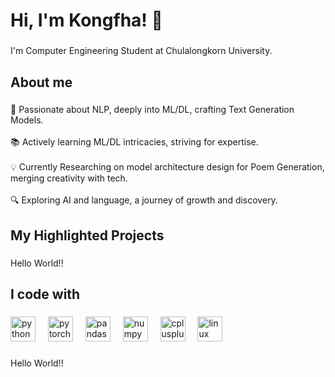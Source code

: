 <h1 align="left">Hi, I'm Kongfha! 👋</h1>

###

<p align="left">I'm Computer Engineering Student at Chulalongkorn University.</p>

###

<h2 align="left">About me</h2>

###

<p align="left">👋 Passionate about NLP, deeply into ML/DL, crafting Text Generation Models.<br><br>📚 Actively learning ML/DL intricacies, striving for expertise.<br><br>💡 Currently Researching on model architecture design for Poem Generation, merging creativity with tech.<br><br>🔍 Exploring AI and language, a journey of growth and discovery.</p>

###

<h2 align="left">My Highlighted Projects</h2>

###

<p align="left">Hello World!!</p>

###

<h2 align="left">I code with</h2>

###

<div align="left">
  <img src="https://img.shields.io/badge/Python-3776AB?logo=python&logoColor=white&style=for-the-badge" height="40" alt="python logo"  />
  <img width="12" />
  <img src="https://img.shields.io/badge/PyTorch-EE4C2C?logo=pytorch&logoColor=white&style=for-the-badge" height="40" alt="pytorch logo"  />
  <img width="12" />
  <img src="https://img.shields.io/badge/pandas-150458?logo=pandas&logoColor=white&style=for-the-badge" height="40" alt="pandas logo"  />
  <img width="12" />
  <img src="https://img.shields.io/badge/NumPy-013243?logo=numpy&logoColor=white&style=for-the-badge" height="40" alt="numpy logo"  />
  <img width="12" />
  <img src="https://img.shields.io/badge/C++-00599C?logo=cplusplus&logoColor=white&style=for-the-badge" height="40" alt="cplusplus logo"  />
  <img width="12" />
  <img src="https://img.shields.io/badge/Linux-FCC624?logo=linux&logoColor=black&style=for-the-badge" height="40" alt="linux logo"  />
</div>

###

<p align="left">Hello World!!</p>

###
